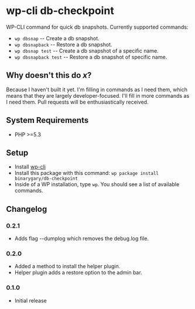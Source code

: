 # wp-cli db-checkpoint

WP-CLI command for quick db snapshots. Currently supported commands:

* `wp dbsnap` -- Create a db snapshot.
* `wp dbsnapback` -- Restore a db snapshot.
* `wp dbsnap test` -- Create a db snapshot of a specific name.
* `wp dbsnapback test` -- Restore a db snapshot of specific name.

## Why doesn't this do _x_?

Because I haven't built it yet. I'm filling in commands as I need them, which means that they are largely developer-focused. I'll fill in more commands as I need them. Pull requests will be enthusiastically received.

## System Requirements

* PHP >=5.3

## Setup

* Install [wp-cli](https://wp-cli.org)
* Install this package with this command: `wp package install binarygary/db-checkpoint`
* Inside of a WP installation, type `wp`. You should see a list of available commands.

## Changelog

### 0.2.1 ###
* Adds flag --dumplog which removes the debug.log file.

### 0.2.0

* Added a method to install the helper plugin.
* Helper plugin adds a restore option to the admin bar.

### 0.1.0

* Initial release

